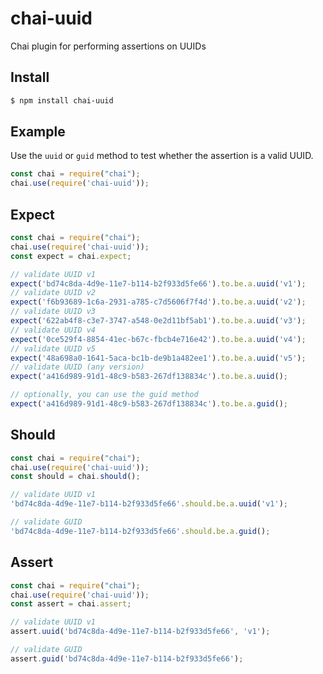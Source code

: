 # chai-uuid
Chai plugin for performing assertions on UUIDs

## Install
```bash
$ npm install chai-uuid
```

## Example
Use the `uuid` or `guid` method to test whether the assertion is a valid UUID.

```javascript
const chai = require("chai");
chai.use(require('chai-uuid'));
```

## Expect
```javascript
const chai = require("chai");
chai.use(require('chai-uuid'));
const expect = chai.expect;

// validate UUID v1
expect('bd74c8da-4d9e-11e7-b114-b2f933d5fe66').to.be.a.uuid('v1');
// validate UUID v2
expect('f6b93689-1c6a-2931-a785-c7d5606f7f4d').to.be.a.uuid('v2');
// validate UUID v3
expect('622ab4f8-c3e7-3747-a548-0e2d11bf5ab1').to.be.a.uuid('v3');
// validate UUID v4
expect('0ce529f4-8854-41ec-b67c-fbcb4e716e42').to.be.a.uuid('v4');
// validate UUID v5
expect('48a698a0-1641-5aca-bc1b-de9b1a482ee1').to.be.a.uuid('v5');
// validate UUID (any version)
expect('a416d989-91d1-48c9-b583-267df138834c').to.be.a.uuid();

// optionally, you can use the guid method
expect('a416d989-91d1-48c9-b583-267df138834c').to.be.a.guid();
```

## Should
```javascript
const chai = require("chai");
chai.use(require('chai-uuid'));
const should = chai.should();

// validate UUID v1
'bd74c8da-4d9e-11e7-b114-b2f933d5fe66'.should.be.a.uuid('v1');

// validate GUID
'bd74c8da-4d9e-11e7-b114-b2f933d5fe66'.should.be.a.guid();
```

## Assert
```javascript
const chai = require("chai");
chai.use(require('chai-uuid'));
const assert = chai.assert;

// validate UUID v1
assert.uuid('bd74c8da-4d9e-11e7-b114-b2f933d5fe66', 'v1');

// validate GUID
assert.guid('bd74c8da-4d9e-11e7-b114-b2f933d5fe66');
```